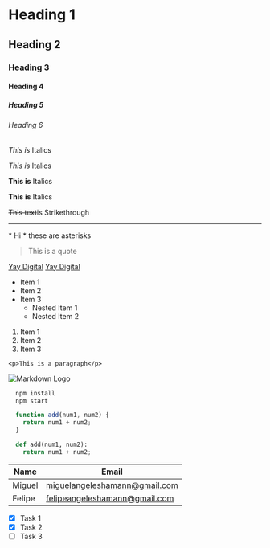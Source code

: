 <!-- Headings -->
# Heading 1
## Heading 2
### Heading 3
#### Heading 4
##### Heading 5
###### Heading 6
<!-- Italics -->
*This is* Italics

_This is_ Italics

<!-- Strong -->
**This is** Italics

__This is__ Italics

<!-- Strikethrough -->
~~This text~~is Strikethrough

<!-- Horizontal Rule -->
___

<!-- Displaying Asterisks -->
\* Hi \* these are asterisks

<!-- Blockquote -->
>This is a quote

<!-- Links -->
[Yay Digital](yay-digital.de)
[Yay Digital](yay-digital.de "Yay-digital")

<!-- Unordered Lists -->
* Item 1
* Item 2
* Item 3
  * Nested Item 1
  * Nested Item 2

<!-- Ordered Lists -->
1. Item 1
1. Item 2
1. Item 3

<!-- Inline Code Block -->
`<p>This is a paragraph</p>`

<!-- Images -->
![Markdown Logo](https://markdown-here.com/img/icon256.png)

<!-- Github Markdown -->
```bash
  npm install
  npm start
```
```javascript
  function add(num1, num2) {
    return num1 + num2;
  }
````
```python
  def add(num1, num2):
    return num1 + num2;
```

<!-- Tables -->
| Name   | Email                         |
| ------ | ----------------------------- |
| Miguel | miguelangeleshamann@gmail.com |
| Felipe | felipeangeleshamann@gmail.com |

<!-- Task Lists -->
* [x] Task 1
* [x] Task 2
* [ ] Task 3